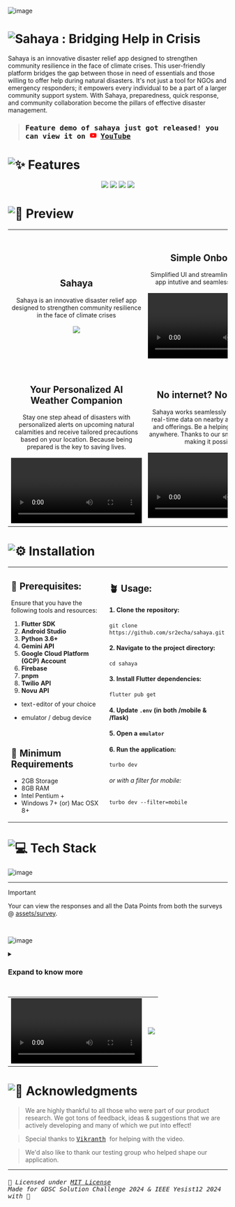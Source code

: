 ![image](https://github.com/sr2echa/sahaya/assets/65058816/32a8ad3f-9ae0-4504-88a5-5c5fa91b1e19)


# ![<samp>Sahaya : Bridging Help in Crisis</samp>](https://github.com/sr2echa/sahaya/assets/65058816/fe87756f-842c-45de-a66d-8693f27c5959)

Sahaya is an innovative disaster relief app designed to strengthen community resilience in the face of climate crises. This user-friendly platform bridges the gap between those in need of essentials and those willing to offer help during natural disasters. It's not just a tool for NGOs and emergency responders; it empowers every individual to be a part of a larger community support system. With Sahaya, preparedness, quick response, and community collaboration become the pillars of effective disaster management.

<samp>

> <h3><a>Feature demo of sahaya just got released! you can view it on <img src="https://raw.githubusercontent.com/github/explore/d744245de144b89f3e3462949e08bfc91eda7fcf/topics/youtube/youtube.png" width=15> <a href="https://youtu.be/GQ0U3niGyw0"> YouTube</a></a></h3>

</samp>

# ![✨ Features](https://github.com/sr2echa/sahaya/assets/65058816/5089d132-eac9-4587-8291-e472f1f8cf62)

<p align=center>
  <img src="https://github.com/sr2echa/sahaya/assets/65058816/4c004ad5-e76f-4ef1-b116-ecfaa3822368" width=48.5%> <img src="https://github.com/sr2echa/sahaya/assets/65058816/39208eed-e6ff-422b-a85c-aaefb00c67b8" width=48.5%>
  <img src="https://github.com/sr2echa/sahaya/assets/65058816/525a6ee7-b960-4dc8-8757-1e5deb2afd07" width=48.5%> <img src="https://github.com/sr2echa/sahaya/assets/65058816/3b36bc68-309f-48b7-8dc1-890f5e0410cf" width=48.5%>
</p>

# ![📱 Preview](https://github.com/sr2echa/sahaya/assets/65058816/545d49ec-f141-4ae4-b5f1-a3f0fb3b0f8c)


<table align=center>
  <tr>
    <td width=33% style="text-align: center;">
      <h2 align=center>Sahaya</h2>
      Sahaya is an innovative disaster relief app designed to strengthen community resilience in the face of climate crises
      <br><br>
      <img src="https://github.com/sr2echa/sahaya/assets/65058816/6ea2f6d7-70d1-4206-bc2b-58add2264b74">
    </td>
    <td width=33% style="text-align: center;">
      <h2 align=center>Simple Onboarding</h2>
      Simplified UI and streamlined UX makes the app intutive and seamlessly easy to use!
      <br><br>
      <video src="https://github.com/sr2echa/sahaya/assets/65058816/4cb927cc-48ac-49e6-a11d-fc0a46813244">
    </td>
    <td width=33% style="text-align: center;">
      <h2 align=center>Disaster Management. <br> At its finest.</h2>
      With Sahaya, preparedness quick response and community collaboration becomes the pillars of effective disaster management
      <br><br>
      <video src="https://github.com/sr2echa/sahaya/assets/65058816/e5c2b8f0-5402-4603-90a4-0b98737b3589">
      </td>
  </tr>
  
  <tr>
    <td width=33% style="text-align: center;">
      <h2 align=center>Your Personalized AI Weather Companion</h2>
      Stay one step ahead of disasters with personalized alerts on upcoming natural calamities and receive tailored precautions based on your location. Because being prepared is the key to saving lives.
      <br><br>
      <video src="https://github.com/sr2echa/sahaya/assets/65058816/4943c7e5-d3ec-49ca-b504-f8bd6026df3b">
    </td>
    <td width=33% style="text-align: center;">
      <h2 align=center>No internet? No problem! </h2>
      Sahaya works seamlessly offline, ensuring real-time data on nearby assistance needs and offerings. Be a helping hand, anytime, anywhere. Thanks to our sms-as-an-api for making it possible :)
      <br><br>
      <video src="https://github.com/sr2echa/sahaya/assets/65058816/f408497f-dfa5-49ca-933b-fb34372be94a">
    </td>
    <td width=33% style="text-align: center;">
      <h2 align=center>Dedicated SOS functionalities</h2>
      With just a tap, you can instantly alert your emergency contacts, ensuring swift assistance and prioritizing your safety above all else. When disaster strikes, count on Sahaya as your lifeline.
      <br><br>
      <video src="https://github.com/sr2echa/sahaya/assets/65058816/1f84699b-4b19-4aa4-b5b3-409a19e49a54">
    </td>
  </tr>
</table>



# ![⚙️ Installation](https://github.com/sr2echa/sahaya/assets/65058816/6ff587ec-5be2-40ce-a170-5ca3211ea41f)

<table>
<tr>
<td width=48.5%>

## 📝 Prerequisites:

Ensure that you have the following tools and resources:

1. **Flutter SDK** 
2. **Android Studio** 
3. **Python 3.6+** 
4. **Gemini API**
5. **Google Cloud Platform (GCP) Account** 
6. **Firebase** 
7. **pnpm**
8. **Twilio API**
9. **Novu API**
- text-editor of your choice
- emulator / debug device

  <br>

## 🔮 Minimum Requirements
- 2GB Storage
- 8GB RAM
- Intel Pentium + 
- Windows 7+ (or) Mac OSX 8+

</td>
<td width=48.5%>

## 🪴 Usage:

#### 1. Clone the repository:

    git clone https://github.com/sr2echa/sahaya.git

#### 2. Navigate to the project directory:

    cd sahaya

#### 3. Install Flutter dependencies:

    flutter pub get

#### 4. Update `.env` (in both /mobile & /flask)
#### 5. Open a `emulator`

#### 6. Run the application:

    turbo dev
######    or with a filter for mobile:
    turbo dev --filter=mobile
    
</samp>
<br>
</td>
</tr>
</table>

  
# ![💻 Tech Stack](https://github.com/sr2echa/sahaya/assets/65058816/95fd84e7-66b3-4114-b023-783a70aad800)

![image](https://github.com/sr2echa/sahaya/assets/65058816/afe995f7-7a02-4120-a465-d2e449c76c74)

<hr>

> [!IMPORTANT]  
> Your can view the responses and all the Data Points from both the surveys @ [assets/survey](https://github.com/sr2echa/sahaya/tree/main/assets/survey). 

<br>

![image](https://github.com/sr2echa/sahaya/assets/65058816/e9de2645-eea2-4b51-ade3-0909e4aaf188)

<details>
  <summary><h3>Expand to know more</h3></summary> <BR>

  We Conducted 2 Survays - to understand the market & other to get app feedback from users

  We did a market **analysis** consisting of more than **1700+ respondents** across **11+ countries** and various backgrounds. Dispite the diverse set of people, most of them wanted a community powered platform for disaster management. 
  
  Then we conducted a **feedback** survey involving more than **600+** closed beta testers (friends & family) who shared their experiece and rated the app's features. 

  Here are some of the major highlights :
  <details><summary><h3>I . Idea Research </h3></summary>
  <samp> You can fill the form [here](https://forms.gle/KoA4SV8erNCw24d77) </samp> <br><br>
  <table>
    <tr>
      <td><img src="./assets/survey/1-1.png"></td>
      <td><img src="./assets/survey/1-2.png"></td>
    </tr>
    <tr>
      <td><img src="./assets/survey/1-3.png"></td>
      <td><img src="./assets/survey/1-4.png"></td>
    </tr>
    <tr>
      <td><img src="./assets/survey/1-5.png"></td>
      <td><img src="./assets/survey/1-6.png"></td>
    </tr>
  </table>
  </details>

<details><summary><h3>II. Feedback Survey</h3></summary>
<samp> You can fill the form  [here](https://forms.gle/Z1MXJMBpVcQv9BhY9) </samp> <br><br>

  <table>
    <tr>
      <td><img src="./assets/survey/2-1.png"></td>
      <td><img src="./assets/survey/2-5.png"></td>
    </tr>
    <tr>
      <td><img src="./assets/survey/2-3.png"></td>
      <td><img src="https://github.com/sr2echa/sahaya/assets/65058816/f5ec3469-8e19-418e-a6d7-8455292eca48"></td>
    </tr>
  </table>
</details>
</details>

<br>


<table>
  <tr>
    <td>
      <video src="https://github.com/sr2echa/sahaya/assets/65058816/362482bb-b6e0-478f-bdf3-32287c2baf06">
    </td>
    <td>
      <img src="https://github.com/sr2echa/sahaya/assets/65058816/4a9da0b5-650c-4503-8439-7f412a119d56" >
    </td>
  </tr>
</table>


# ![🦄 Acknowledgments](https://github.com/sr2echa/sahaya/assets/65058816/76cc1c9d-a676-4703-83b5-cec48a077f8d)

> We are highly thankful to all those who were part of our product research. We got tons of feedback, ideas & suggestions that we are actively developing and many of which we put into effect!

> Special thanks to <samp> [Vikranth](https://www.instagram.com/vikranth_jagdish) </samp> for helping with the video.

> We'd also like to thank our testing group who helped shape our application.

--- 
<h6> <samp>

📜 Licensed under [MIT License](./LICENSE) <br>
 Made for GDSC Solution Challenge 2024 & IEEE Yesist12 2024 with 💖

</samp>
</h6>
